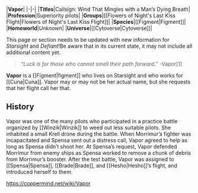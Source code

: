 |**Vapor**|
|-|-|
|**Titles**|Callsign: Wind That Mingles with a Man’s Dying Breath|
|**Profession**|Superiority pilots|
|**Groups**|[[Flowers of Night's Last Kiss Flight\|Flowers of Night's Last Kiss Flight]]|
|**Species**|[[Figment\|Figment]]|
|**Homeworld**|*Unknown*|
|**Universe**|[[Cytoverse\|Cytoverse]]|

This page or section needs to be updated with new information for *Starsight* and *Defiant*!Be aware that in its current state, it may not include all additional content yet.

>“*Luck is for those who cannot smell their path forward.*”
\-Vapor[1]


**Vapor** is a [[Figment\|figment]] who lives on Starsight and who works for [[Cuna\|Cuna]]. Vapor may or may not be her actual name, but she requests that her flight call her that.

## History
Vapor was one of the many pilots who participated in a practice battle organized by [[Winzik\|Winzik]] to weed out less suitable pilots. She inhabited a small Krell drone during the battle. When Morrimur’s fighter was incapacitated and Spensa sent out a distress call, Vapor agreed to help as long as Spensa didn’t shoot her. At Spensa’s request, Vapor defended Morrimur from enemy ships as Spensa worked to remove a chunk of debris from Morrimur’s booster.
After the test battle, Vapor was assigned to [[Spensa\|Spensa]], [[Brade\|Brade]], and [[Hesho\|Hesho]]’s flight, and introduced herself to them.



https://coppermind.net/wiki/Vapor
